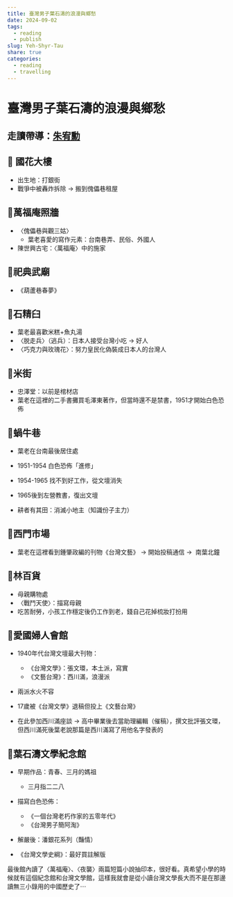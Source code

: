 ```yaml
---
title: 臺灣男子葉石濤的浪漫與鄉愁
date: 2024-09-02
tags:
  - reading
  - publish
slug: Yeh-Shyr-Tau
share: true
categories:
  - reading
  - travelling
---
```

# 臺灣男子葉石濤的浪漫與鄉愁  
  
## 走讀帶導：[朱宥勳](https://www.facebook.com/chuck158207/posts/pfbid0qxE6an3MRpryvga8acfv84QNdRj8Zji8CLxgutj13sEqfJTrZ8JjAQKDUJDwYAewl)  
  
## 📍 國花大樓  
- 出生地：打銀街  
- 戰爭中被轟炸拆除 → 搬到傀儡巷租屋  
  
## 📍萬福庵照牆  
- 〈傀儡巷與觀三姑〉  
	- 葉老喜愛的寫作元素：台南巷弄、民俗、外國人  
- 陳世興古宅：〈萬福庵〉中的施家  
  
## 📍祀典武廟  
- 《葫蘆巷春夢》  
  
## 📍石精臼  
- 葉老最喜歡米糕+魚丸湯  
- 〈脱走兵〉（逃兵）：日本人接受台灣小吃 → 好人  
- 〈巧克力與玫瑰花〉：努力皇民化偽裝成日本人的台灣人  
  
## 📍米街  
- 忠澤堂：以前是棺材店  
- 葉老在這裡的二手書攤買毛澤東著作，但當時還不是禁書，1951才開始白色恐佈  
  
## 📍蝸牛巷  
- 葉老在台南最後居住處  
  
- 1951-1954 白色恐佈「進修」  
- 1954-1965 找不到好工作，從文壇消失  
- 1965後到左營教書，復出文壇  
  
- 耕者有其田：消滅小地主（知識份子主力）  
  
## 📍西門市場  
- 葉老在這裡看到鍾肇政編的刊物《台灣文藝》 → 開始投稿通信 →  南葉北鐘  
  
## 📍林百貨  
- 母親購物處  
- 〈戰鬥天使〉：描寫母親  
- 吃苦耐勞，小孩工作穩定後仍工作到老，錢自己花掉梳妝打扮用  
  
## 📍愛國婦人會館  
- 1940年代台灣文壇最大刊物：  
	- 《台灣文學》：張文環，本土派，寫實  
	- 《文藝台灣》：西川滿，浪漫派  
- 兩派水火不容  
  
- 17歲被《台灣文學》退稿但投上《文藝台灣》  
  
- 在此參加西川滿座談 → 高中畢業後去當助理編輯（催稿），撰文批評張文環，但西川滿死後葉老說那篇是西川滿寫了用他名字發表的  
  
## 📍葉石濤文學紀念館  
- 早期作品：青春、三月的媽祖  
	- 三月指二二八  
  
- 描寫白色恐佈：  
	- 《一個台灣老朽作家的五零年代》  
	- 《台灣男子簡阿淘》  
  
- 解嚴後：潘銀花系列（豔情）  
  
- 《台灣文學史綱》：最好買註解版  
  
最後館內讀了〈萬福庵〉、〈夜襲〉兩篇短篇小說抽印本，很好看。真希望小學的時候就有這個紀念館和台灣文學館，這樣我就會是從小讀台灣文學長大而不是在那邊讀無三小錄用的中國歷史了⋯